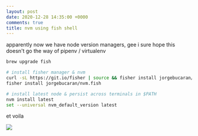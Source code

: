 ```yaml
---
layout: post
date: 2020-12-28 14:35:00 +0000
comments: true
title: nvm using fish shell
---
```


apparently now we have node version managers, gee i sure hope this doesn't go the way of pipenv / virtualenv

```bash
brew upgrade fish

# install fisher manager & nvm
curl -sL https://git.io/fisher | source && fisher install jorgebucaran/fisher
fisher install jorgebucaran/nvm.fish

# install latest node & persist across terminals in $PATH
nvm install latest
set --universal nvm_default_version latest
```

et voila

![](https://ftp.cass.si/0sy0=074=.png)
